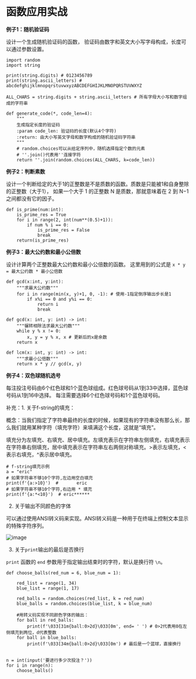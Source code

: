 # 函数应用实战

**例子1：随机验证码**

设计一个生成随机验证码的函数，
验证码由数字和英文大小写字母构成，长度可以通过参数设置。

```
import random
import string

print(string.digits) # 0123456789
print(string.ascii_letters) # abcdefghijklmnopqrstuvwxyzABCDEFGHIJKLMNOPQRSTUVWXYZ

ALL_CHARS = string.digits + string.ascii_letters # 所有字母大小写和数字组成的字符串

def generate_code(*, code_len=4):
    """
    生成指定长度的验证码
    :param code_len: 验证码的长度(默认4个字符)
    :return: 由大小写英文字母和数字构成的随机验证码字符串
    """
    # random.choices可以从给定序列中，随机选择指定个数的元素
    # ''.join()代表用''连接字符
    return ''.join(random.choices(ALL_CHARS, k=code_len))
```

**例子2：判断素数**

设计一个判断给定的大于1的正整数是不是质数的函数。质数是只能被1和自身整除的正整数（大于1），
如果一个大于 1 的正整数 N 是质数，那就意味着在 2 到 N−1 之间都没有它的因子。

```
def is_prime(num:int): 
    is_prime_res = True
    for i in range(2, int(num**(0.5)+1)):
        if num % i == 0:
            is_prime_res = False
            break
    return(is_prime_res)
```

**例子3：最大公约数和最小公倍数**

设计计算两个正整数最大公约数和最小公倍数的函数。
这里用到的公式是 `x * y = 最大公约数 * 最小公倍数`
```
def gcd(x:int, y:int):
    """求最大公约数"""
    for i in range(min(x, y)+1, 0, -1): # 使用-1指定倒序输出步长是1
        if x%i == 0 and y%i == 0:
            return i
            break

def gcd(x: int, y: int) -> int:
    """辗转相除法求最大公约数"""
    while y % x != 0:
        x, y = y % x, x # 更新后的x是余数
    return x
                         
def lcm(x: int, y: int) -> int:
    """求最小公倍数"""
    return x * y // gcd(x, y)
```

**例子4：双色球随机选号**

每注投注号码由6个红色球和1个蓝色球组成。红色球号码从1到33中选择，蓝色球号码从1到16中选择。
每注需要选择6个红色球号码和1个蓝色球号码。

补充：1. 关于f-string的填充：

概念：当我们指定了字符串最终的长度的时候，如果现有的字符串没有那么长，那么我们就用某种字符（填充字符）来填满这个长度，这就是“填充”。

填充分为左填充、右填充、居中填充。左填充表示在字符串左侧填充，右填充表示在字符串右侧填充，居中填充表示在字符串左右两侧对称填充。>表示左填充，<表示右填充，^表示居中填充。

```
# f-string填充示例
a = "eric"
# 如果字符串不够10个字符,左边用空白填充
print(f'{a:>10}')  #       eric
# 如果字符串不够10个字符,右边用 * 填充
print(f'{a:*<10}')  # eric******
```

2. 关于输出不同颜色的字体

可以通过使用ANSI转义码来实现。ANSI转义码是一种用于在终端上控制文本显示的特殊字符序列。

![image](https://github.com/user-attachments/assets/715c615b-da34-489b-a74d-8076dbffce20)

3. 关于`print`输出的最后是否换行

`print` 函数的 `end` 参数用于指定输出结束时的字符，默认是换行符 `\n`。

```
def choose_balls(red_num = 6, blue_num = 1):
 
    red_list = range(1, 34)
    blue_list = range(1, 17)
    
    red_balls = random.choices(red_list, k = red_num)
    blue_balls = random.choices(blue_list, k = blue_num)

    #用转义码实现不同颜色字体的输出：
    for ball in red_balls:
        print(f'\033[31m{ball:0>2d}\033[0m', end= ' ') # 0>2代表用0在左侧填充到两位，d代表整数
    for ball in blue_balls:
        print(f'\033[34m{ball:0>2d}\033[0m') # 最后是一个蓝球，直接换行
    
    
n = int(input('要进行多少次投注？'))
for i in range(n):
    choose_balls()
```


